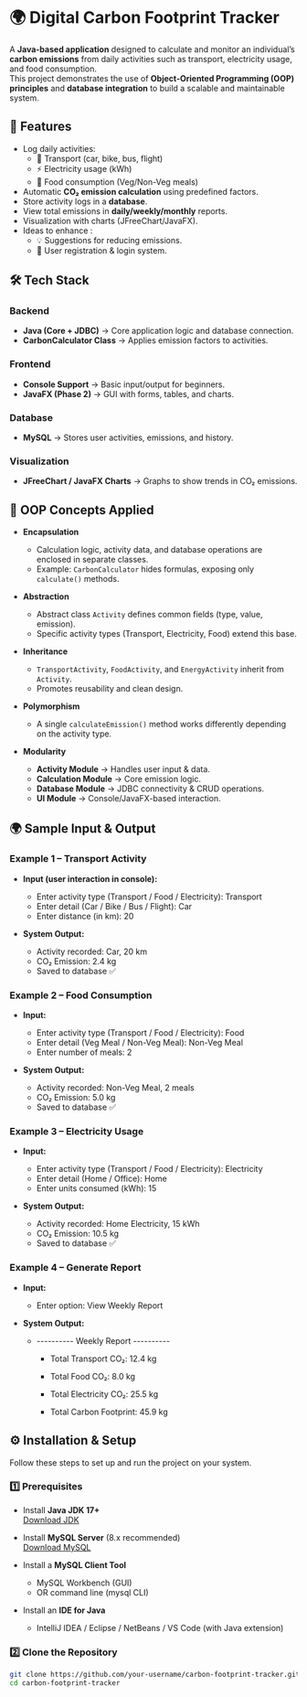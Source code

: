 # 🌍 Digital Carbon Footprint Tracker
A **Java-based application** designed to calculate and monitor an individual’s **carbon emissions** from daily activities such as transport, electricity usage, and food consumption.  
This project demonstrates the use of **Object-Oriented Programming (OOP) principles** and **database integration** to build a scalable and maintainable system.  


## 🚀 Features
- Log daily activities:
  - 🚗 Transport (car, bike, bus, flight)  
  - ⚡ Electricity usage (kWh)  
  - 🍔 Food consumption (Veg/Non-Veg meals)  
- Automatic **CO₂ emission calculation** using predefined factors.  
- Store activity logs in a **database**.  
- View total emissions in **daily/weekly/monthly** reports.
- Visualization with charts (JFreeChart/JavaFX).  
- Ideas to enhance :  
  - 💡 Suggestions for reducing emissions.  
  - 👤 User registration & login system.  




## 🛠️ Tech Stack
### Backend
- **Java (Core + JDBC)** → Core application logic and database connection.  
- **CarbonCalculator Class** → Applies emission factors to activities.  

### Frontend
- **Console Support** → Basic input/output for beginners.  
- **JavaFX (Phase 2)** → GUI with forms, tables, and charts.  

### Database
- **MySQL** → Stores user activities, emissions, and history.  

### Visualization
- **JFreeChart / JavaFX Charts** → Graphs to show trends in CO₂ emissions.  




## 🎯 OOP Concepts Applied
- **Encapsulation**  
  - Calculation logic, activity data, and database operations are enclosed in separate classes.  
  - Example: `CarbonCalculator` hides formulas, exposing only `calculate()` methods.  

- **Abstraction**  
  - Abstract class `Activity` defines common fields (type, value, emission).  
  - Specific activity types (Transport, Electricity, Food) extend this base.  

- **Inheritance**  
  - `TransportActivity`, `FoodActivity`, and `EnergyActivity` inherit from `Activity`.  
  - Promotes reusability and clean design.  

- **Polymorphism**  
  - A single `calculateEmission()` method works differently depending on the activity type.  

- **Modularity**  
  - **Activity Module** → Handles user input & data.  
  - **Calculation Module** → Core emission logic.  
  - **Database Module** → JDBC connectivity & CRUD operations.  
  - **UI Module** → Console/JavaFX-based interaction.

## 🌍 Sample Input & Output
### Example 1 – Transport Activity

  - **Input (user interaction in console):**
  
    - Enter activity type (Transport / Food / Electricity): Transport
    - Enter detail (Car / Bike / Bus / Flight): Car
    - Enter distance (in km): 20
  

  - **System Output:**
  
    - Activity recorded: Car, 20 km
    - CO₂ Emission: 2.4 kg
    - Saved to database ✅

### Example 2 – Food Consumption

  - **Input:**
  
    - Enter activity type (Transport / Food / Electricity): Food
    - Enter detail (Veg Meal / Non-Veg Meal): Non-Veg Meal
    - Enter number of meals: 2
  
  
  - **System Output:**
  
    - Activity recorded: Non-Veg Meal, 2 meals
    - CO₂ Emission: 5.0 kg
    - Saved to database ✅

### Example 3 – Electricity Usage

  - **Input:**

    - Enter activity type (Transport / Food / Electricity): Electricity
    - Enter detail (Home / Office): Home
    - Enter units consumed (kWh): 15


  - **System Output:**

    - Activity recorded: Home Electricity, 15 kWh
    - CO₂ Emission: 10.5 kg
    - Saved to database ✅

### Example 4 – Generate Report

  - **Input:**

    - Enter option: View Weekly Report


  - **System Output:**
    - ---------- Weekly Report ----------
        - Total Transport CO₂: 12.4 kg
        - Total Food CO₂: 8.0 kg
        - Total Electricity CO₂: 25.5 kg
          
        - Total Carbon Footprint: 45.9 kg


## ⚙️ Installation & Setup
Follow these steps to set up and run the project on your system.

### 1️⃣ Prerequisites
- Install **Java JDK 17+**  
  [Download JDK](https://www.oracle.com/java/technologies/javase-downloads.html)

- Install **MySQL Server** (8.x recommended)  
  [Download MySQL](https://dev.mysql.com/downloads/)

- Install a **MySQL Client Tool**  
  - MySQL Workbench (GUI)  
  - OR command line (mysql CLI)  

- Install an **IDE for Java**  
  - IntelliJ IDEA / Eclipse / NetBeans / VS Code (with Java extension)  

### 2️⃣ Clone the Repository
```bash
git clone https://github.com/your-username/carbon-footprint-tracker.git
cd carbon-footprint-tracker

